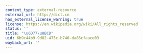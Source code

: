 ```yaml
---
content_type: external-resource
external_url: http://dict.cn
has_external_license_warning: true
license: https://en.wikipedia.org/wiki/All_rights_reserved
status: ''
title: "\u6D77\u8BCD"
uid: 6b9c44b9-9d82-475c-b740-da86cfaace03
wayback_url: ''
---
```

